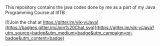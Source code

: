 This repository contains the java codes done by me as a part of my Java Programming Course at IIITB


[![Join the chat at https://gitter.im/vik-y/Java](https://badges.gitter.im/Join%20Chat.svg)](https://gitter.im/vik-y/Java?utm_source=badge&utm_medium=badge&utm_campaign=pr-badge&utm_content=badge)